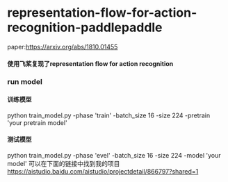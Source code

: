 # representation-flow-for-action-recognition-paddlepaddle
paper:https://arxiv.org/abs/1810.01455
#### 使用飞桨复现了representation flow for action recognition
### run model 
#### 训练模型
python train_model.py 
      -phase 'train'
      -batch_size 16
      -size 224
      -pretrain 'your pretrain model'
#### 测试模型
python train_model.py 
      -phase 'evel'
      -batch_size 16
      -size 224
      -model 'your model'
可以在下面的链接中找到我的项目 https://aistudio.baidu.com/aistudio/projectdetail/866797?shared=1
